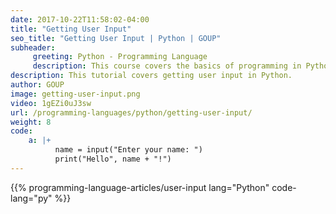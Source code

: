 ```yaml
---
date: 2017-10-22T11:58:02-04:00
title: "Getting User Input"
seo_title: "Getting User Input | Python | GOUP"
subheader:
     greeting: Python - Programming Language
     description: This course covers the basics of programming in Python. Work your way through the videos/articles and I'll teach you everything you need to know to start your programming journey!
description: This tutorial covers getting user input in Python.
author: GOUP
image: getting-user-input.png
video: 1gEZi0uJ3sw
url: /programming-languages/python/getting-user-input/
weight: 8
code:
    a: |+
          name = input("Enter your name: ")
          print("Hello", name + "!")
---
```


{{% programming-language-articles/user-input lang="Python" code-lang="py" %}}
